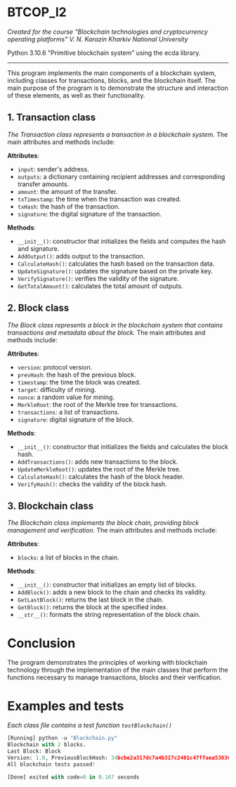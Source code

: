 # BTCOP_l2

_Created for the course "Blockchain technologies and cryptocurrency operating platforms" V. N. Karazin Kharkiv National University_

Python 3.10.6 "Primitive blockchain system" using the ecda library.

---

This program implements the main components of a blockchain system, including classes for transactions, blocks, and the blockchain itself. The main purpose of the program is to demonstrate the structure and interaction of these elements, as well as their functionality.

## 1. Transaction class

_The Transaction class represents a transaction in a blockchain system._ The main attributes and methods include:

**Attributes**:

- `input`: sender's address.
- `outputs`: a dictionary containing recipient addresses and corresponding transfer amounts.
- `amount`: the amount of the transfer.
- `txTimestamp`: the time when the transaction was created.
- `txHash`: the hash of the transaction.
- `signature`: the digital signature of the transaction.

**Methods**:

- `__init__()`: constructor that initializes the fields and computes the hash and signature.
- `AddOutput()`: adds output to the transaction.
- `CalculateHash()`: calculates the hash based on the transaction data.
- `UpdateSignature()`: updates the signature based on the private key.
- `VerifySignature()`: verifies the validity of the signature.
- `GetTotalAmount()`: calculates the total amount of outputs.

## 2. Block class

_The Block class represents a block in the blockchain system that contains transactions and metadata about the block._ The main attributes and methods include:

**Attributes**:

- `version`: protocol version.
- `prevHash`: the hash of the previous block.
- `timestamp`: the time the block was created.
- `target`: difficulty of mining.
- `nonce`: a random value for mining.
- `MerkleRoot`: the root of the Merkle tree for transactions.
- `transactions`: a list of transactions.
- `signature`: digital signature of the block.

**Methods**:

- `__init__()`: constructor that initializes the fields and calculates the block hash.
- `AddTransactions()`: adds new transactions to the block.
- `UpdateMerkleRoot()`: updates the root of the Merkle tree.
- `CalculateHash()`: calculates the hash of the block header.
- `VerifyHash()`: checks the validity of the block hash.

## 3. Blockchain class

_The Blockchain class implements the block chain, providing block management and verification._ The main attributes and methods include:

**Attributes**:

- `blocks`: a list of blocks in the chain.

**Methods**:

- `__init__()`: constructor that initializes an empty list of blocks.
- `AddBlock()`: adds a new block to the chain and checks its validity.
- `GetLastBlock()`: returns the last block in the chain.
- `GetBlock()`: returns the block at the specified index.
- `__str__()`: formats the string representation of the block chain.

# Conclusion

The program demonstrates the principles of working with blockchain technology through the implementation of the main classes that perform the functions necessary to manage transactions, blocks and their verification.

# Examples and tests

_Each class file contains a test function `testBlockchain()`_

```python
[Running] python -u "Blockchain.py"
Blockchain with 2 blocks.
Last Block: Block
Version: 1.0, PreviousBlockHash: 34bcbe2a317dc7a4b317c2401c47ffaea53036aeb9a2ce3889b2af9268299541, Timestamp: 2024-10-11 23:52:08.321724, DificultyTarget: 486604799, Nonce: 1508784432, MerkleRoot: 43e4fc6bd2df5b7a77fbfa317d0fe802788bd7cf651277dfcc4e92512a5e4c13, Hash: 658905e8064a1e8eee9317088d5eea3f62a65b2e81245670047ca8c4182e1f7e, Signature: {"publicKey": "0+dMy5mzdylLczGAhHp/JQEsmZwP/uNk97WvDKcoMvsDJcxNWK4ESq0FU0BFGU8cbgeTPsjEEBPC1kOh6OQotg==", "signature": "H3oyxhRUVCH3n7YLCJ18znFzXvV5WB8ioVE7+MQMLKfC/mVFQ/WhtQegq3OTunj9DTbQM8UeBgJNN9KJjIKhEQ==", "message": "Block\nVersion: 1.0, PreviousBlockHash: 34bcbe2a317dc7a4b317c2401c47ffaea53036aeb9a2ce3889b2af9268299541, Timestamp: 2024-10-11 23:52:08.321724, DificultyTarget: 486604799, Nonce: 1508784432, MerkleRoot: 43e4fc6bd2df5b7a77fbfa317d0fe802788bd7cf651277dfcc4e92512a5e4c13, Hash: 658905e8064a1e8eee9317088d5eea3f62a65b2e81245670047ca8c4182e1f7e", "algorithm": "SHA256withECDSA"}
All blockchain tests passed!

[Done] exited with code=0 in 0.167 seconds
```
